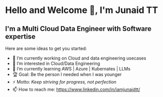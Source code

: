 # Hello and Welcome 👋, I'm Junaid TT

## I'm a Multi Cloud Data Engineer with Software expertise

Here are some ideas to get you started:

- 🔭 I’m currently working on Cloud and data engineering usecases
- 👀 I’m interested in Cloud/Data Engineering
- 🌱 I’m currently learning AWS | Azure | Kubernates | LLMs
- 🏆 Goal: Be the person I needed when I was younger
- ⚡ Motto: _Keep striving for progress, not perfection_
- 📫 How to reach me: https://www.linkedin.com/in/iamjunaidtt/
